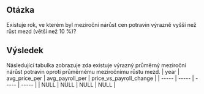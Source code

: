 ## Otázka
Existuje rok, ve kterém byl meziroční nárůst cen potravin výrazně vyšší než růst mezd (větší než 10 %)?
## Výsledek
Následující tabulka zobrazuje zda existuje výrazný průměrný meziroční nárůst potravin oproti průměrnému meziročnímu růstu mezd.
| year | avg_price_per | avg_payroll_per | price_vs_payroll_change |
| ----- | ----- | ----- | ----- |
| NULL | NULL | NULL | NULL |
